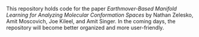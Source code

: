 This repository holds code for the paper *Earthmover-Based Manifold Learning for Analyzing Molecular Conformation Spaces* by Nathan Zelesko, Amit Moscovich, Joe Kileel, and Amit Singer. In the coming days, the repository will become better organized and more user-friendly.
